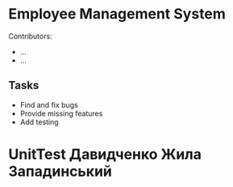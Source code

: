 # Employee Management System

Contributors:

- ...
- ...

## Tasks

- Find and fix bugs
- Provide missing features
- Add testing
# UnitTest Давидченко Жила Западинський
